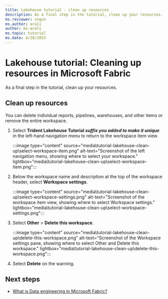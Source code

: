 ```yaml
---
title: Lakehouse tutorial - clean up resources
description: As a final step in the tutorial, clean up your resources. You can delete individual reports, pipelines, warehouses, or remove the entire workspace.
ms.reviewer: sngun
ms.author: arali
author: ms-arali
ms.topic: tutorial
ms.date: 4/28/2023
---
```


# Lakehouse tutorial: Cleaning up resources in Microsoft Fabric

As a final step in the tutorial, clean up your resources.

## Clean up resources

You can delete individual reports, pipelines, warehouses, and other items or remove the entire workspace.  

1. Select **Trident Lakehouse Tutorial *suffix you added to make it unique*** in the left-hand navigation menu to return to the workspace item view.  

   :::image type="content" source="media\tutorial-lakehouse-clean-up\select-workspace-item.png" alt-text="Screenshot of the left navigation menu, showing where to select your workspace." lightbox="media\tutorial-lakehouse-clean-up\select-workspace-item.png":::

1. Below the workspace name and description at the top of the workspace header, select **Workspace settings**.

   :::image type="content" source="media\tutorial-lakehouse-clean-up\select-workspace-settings.png" alt-text="Screenshot of the workspace item view, showing where to select Workspace settings." lightbox="media\tutorial-lakehouse-clean-up\select-workspace-settings.png":::

1. Select **Other** > **Delete this workspace**.

   :::image type="content" source="media\tutorial-lakehouse-clean-up\delete-this-workspace.png" alt-text="Screenshot of the Workspace settings pane, showing where to select Other and Delete this workspace." lightbox="media\tutorial-lakehouse-clean-up\delete-this-workspace.png":::

1. Select **Delete** on the warning.

## Next steps

- [What is Data engineering in Microsoft Fabric?](data-engineering-overview.md)
